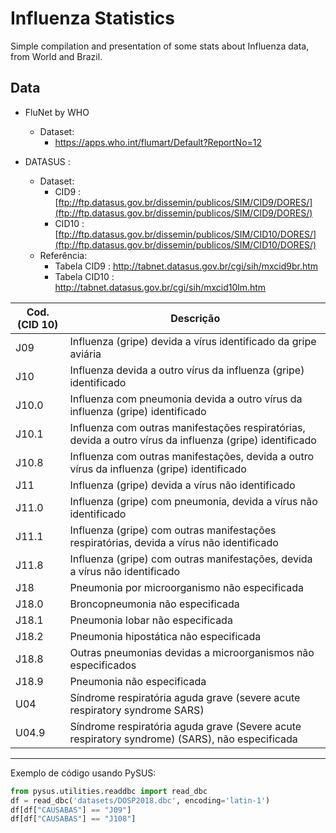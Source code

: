 # Influenza Statistics

Simple compilation and presentation of some stats about Influenza data, from World and Brazil.

## Data

- FluNet by WHO
    - Dataset:
        - https://apps.who.int/flumart/Default?ReportNo=12

- DATASUS : 
    - Dataset:
        - CID9 : [ftp://ftp.datasus.gov.br/dissemin/publicos/SIM/CID9/DORES/](ftp://ftp.datasus.gov.br/dissemin/publicos/SIM/CID9/DORES/)
        - CID10 : [ftp://ftp.datasus.gov.br/dissemin/publicos/SIM/CID10/DORES/](ftp://ftp.datasus.gov.br/dissemin/publicos/SIM/CID10/DORES/)
    - Referência:
        - Tabela CID9 : http://tabnet.datasus.gov.br/cgi/sih/mxcid9br.htm
        - Tabela CID10 : http://tabnet.datasus.gov.br/cgi/sih/mxcid10lm.htm

| Cod. (CID 10)   | Descrição                                                                                                	|
|----------------	|----------------------------------------------------------------------------------------------------------	|
| J09   	        | Influenza (gripe) devida a vírus identificado da gripe aviária                                           	|
| J10   	        | Influenza devida a outro vírus da influenza (gripe) identificado                                         	|
| J10.0 	        | Influenza com pneumonia devida a outro vírus da influenza (gripe) identificado                           	|
| J10.1 	        | Influenza com outras manifestações respiratórias, devida a outro vírus da influenza (gripe) identificado 	|
| J10.8 	        | Influenza com outras manifestações, devida a outro vírus da influenza (gripe) identificado               	|
| J11   	        | Influenza (gripe) devida a vírus não identificado                                                        	|
| J11.0 	        | Influenza (gripe) com pneumonia, devida a vírus não identificado                                         	|
| J11.1 	        | Influenza (gripe) com outras manifestações respiratórias, devida a vírus não identificado                	|
| J11.8 	        | Influenza (gripe) com outras manifestações, devida a vírus não identificado                              	|
| J18               | Pneumonia por microorganismo não especificada
| J18.0             | Broncopneumonia não especificada
| J18.1             | Pneumonia lobar não especificada
| J18.2             | Pneumonia hipostática não especificada
| J18.8             | Outras pneumonias devidas a microorganismos não especificados
| J18.9             | Pneumonia não especificada
| U04 	            | Síndrome respiratória aguda grave (severe acute respiratory syndrome SARS)                              	|
| U04.9 	        | Síndrome respiratória aguda grave (Severe acute respiratory syndrome) (SARS), não especificada            |

---

Exemplo de código usando PySUS:

```python
from pysus.utilities.readdbc import read_dbc                                                                                                                     
df = read_dbc('datasets/DOSP2018.dbc', encoding='latin-1')
df[df["CAUSABAS"] == "J09"]
df[df["CAUSABAS"] == "J108"]
```